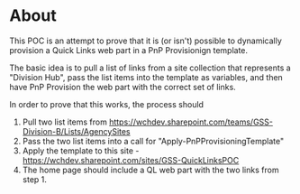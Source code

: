 # About
This POC is an attempt to prove that it is (or isn't) possible to dynamically provision a Quick Links web part in a PnP Provisionign template. 

The basic idea is to pull a list of links from a site collection that represents a "Division Hub", pass the list items into the template as variables, and 
then have PnP Provision the web part with the correct set of links.

In order to prove that this works, the process should
1. Pull two list items from https://wchdev.sharepoint.com/teams/GSS-Division-B/Lists/AgencySites
2. Pass the two list items into a call for "Apply-PnPProvisioningTemplate"
3. Apply the template to this site - https://wchdev.sharepoint.com/sites/GSS-QuickLinksPOC
4. The home page should include a QL web part with the two links from step 1.
